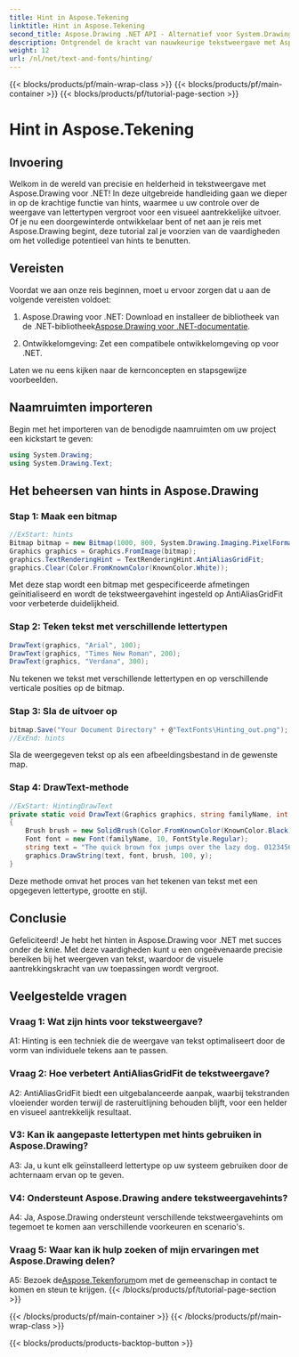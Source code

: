 ```yaml
---
title: Hint in Aspose.Tekening
linktitle: Hint in Aspose.Tekening
second_title: Aspose.Drawing .NET API - Alternatief voor System.Drawing.Common
description: Ontgrendel de kracht van nauwkeurige tekstweergave met Aspose.Drawing voor .NET. Beheers hinttechnieken voor kristalheldere lettertypen.
weight: 12
url: /nl/net/text-and-fonts/hinting/
---
```


{{< blocks/products/pf/main-wrap-class >}}
{{< blocks/products/pf/main-container >}}
{{< blocks/products/pf/tutorial-page-section >}}

# Hint in Aspose.Tekening

## Invoering

Welkom in de wereld van precisie en helderheid in tekstweergave met Aspose.Drawing voor .NET! In deze uitgebreide handleiding gaan we dieper in op de krachtige functie van hints, waarmee u uw controle over de weergave van lettertypen vergroot voor een visueel aantrekkelijke uitvoer. Of je nu een doorgewinterde ontwikkelaar bent of net aan je reis met Aspose.Drawing begint, deze tutorial zal je voorzien van de vaardigheden om het volledige potentieel van hints te benutten.

## Vereisten

Voordat we aan onze reis beginnen, moet u ervoor zorgen dat u aan de volgende vereisten voldoet:

1.  Aspose.Drawing voor .NET: Download en installeer de bibliotheek van de .NET-bibliotheek[Aspose.Drawing voor .NET-documentatie](https://reference.aspose.com/drawing/net/).

2. Ontwikkelomgeving: Zet een compatibele ontwikkelomgeving op voor .NET.

Laten we nu eens kijken naar de kernconcepten en stapsgewijze voorbeelden.

## Naamruimten importeren

Begin met het importeren van de benodigde naamruimten om uw project een kickstart te geven:

```csharp
using System.Drawing;
using System.Drawing.Text;
```

## Het beheersen van hints in Aspose.Drawing

### Stap 1: Maak een bitmap

```csharp
//ExStart: hints
Bitmap bitmap = new Bitmap(1000, 800, System.Drawing.Imaging.PixelFormat.Format32bppPArgb);
Graphics graphics = Graphics.FromImage(bitmap);
graphics.TextRenderingHint = TextRenderingHint.AntiAliasGridFit;
graphics.Clear(Color.FromKnownColor(KnownColor.White));
```

Met deze stap wordt een bitmap met gespecificeerde afmetingen geïnitialiseerd en wordt de tekstweergavehint ingesteld op AntiAliasGridFit voor verbeterde duidelijkheid.

### Stap 2: Teken tekst met verschillende lettertypen

```csharp
DrawText(graphics, "Arial", 100);
DrawText(graphics, "Times New Roman", 200);
DrawText(graphics, "Verdana", 300);
```

Nu tekenen we tekst met verschillende lettertypen en op verschillende verticale posities op de bitmap.

### Stap 3: Sla de uitvoer op

```csharp
bitmap.Save("Your Document Directory" + @"TextFonts\Hinting_out.png");
//ExEnd: hints
```

Sla de weergegeven tekst op als een afbeeldingsbestand in de gewenste map.

### Stap 4: DrawText-methode

```csharp
//ExStart: HintingDrawText
private static void DrawText(Graphics graphics, string familyName, int y)
{
    Brush brush = new SolidBrush(Color.FromKnownColor(KnownColor.Black));
    Font font = new Font(familyName, 10, FontStyle.Regular);
    string text = "The quick brown fox jumps over the lazy dog. 0123456789 ~!@#$%^&*()_+-={}[];':\"<>?/,.\\№`";
    graphics.DrawString(text, font, brush, 100, y);
}
```

Deze methode omvat het proces van het tekenen van tekst met een opgegeven lettertype, grootte en stijl.

## Conclusie

Gefeliciteerd! Je hebt het hinten in Aspose.Drawing voor .NET met succes onder de knie. Met deze vaardigheden kunt u een ongeëvenaarde precisie bereiken bij het weergeven van tekst, waardoor de visuele aantrekkingskracht van uw toepassingen wordt vergroot.

## Veelgestelde vragen

### Vraag 1: Wat zijn hints voor tekstweergave?

A1: Hinting is een techniek die de weergave van tekst optimaliseert door de vorm van individuele tekens aan te passen.

### Vraag 2: Hoe verbetert AntiAliasGridFit de tekstweergave?

A2: AntiAliasGridFit biedt een uitgebalanceerde aanpak, waarbij tekstranden vloeiender worden terwijl de rasteruitlijning behouden blijft, voor een helder en visueel aantrekkelijk resultaat.

### V3: Kan ik aangepaste lettertypen met hints gebruiken in Aspose.Drawing?

A3: Ja, u kunt elk geïnstalleerd lettertype op uw systeem gebruiken door de achternaam ervan op te geven.

### V4: Ondersteunt Aspose.Drawing andere tekstweergavehints?

A4: Ja, Aspose.Drawing ondersteunt verschillende tekstweergavehints om tegemoet te komen aan verschillende voorkeuren en scenario's.

### Vraag 5: Waar kan ik hulp zoeken of mijn ervaringen met Aspose.Drawing delen?

 A5: Bezoek de[Aspose.Tekenforum](https://forum.aspose.com/c/diagram/17)om met de gemeenschap in contact te komen en steun te krijgen.
{{< /blocks/products/pf/tutorial-page-section >}}

{{< /blocks/products/pf/main-container >}}
{{< /blocks/products/pf/main-wrap-class >}}

{{< blocks/products/products-backtop-button >}}
